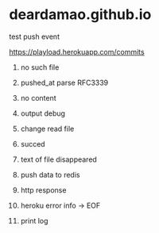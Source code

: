 # deardamao.github.io

test push event

https://playload.herokuapp.com/commits

1. no such file

2. pushed_at parse RFC3339

3. no content

4. output debug

5. change read file

6. succed

7. text of file disappeared

8. push data to redis

9. http response

10. heroku error info -> EOF

11. print log
